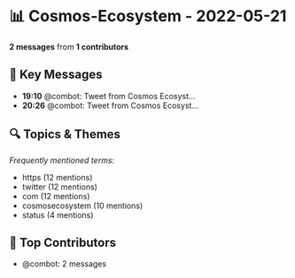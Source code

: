 # 📊 Cosmos-Ecosystem - 2022-05-21
**2 messages** from **1 contributors**

## 💬 Key Messages
- **19:10** @combot: [‌‌‌‌‎⁠](https://twitter.com/CosmosEcosystem/status/1528090849875312646)Tweet from Cosmos Ecosyst...
- **20:26** @combot: [‌‌‌‌‎⁠](https://twitter.com/CosmosEcosystem/status/1528110062543290368)Tweet from Cosmos Ecosyst...

## 🔍 Topics & Themes
*Frequently mentioned terms:*
- https (12 mentions)
- twitter (12 mentions)
- com (12 mentions)
- cosmosecosystem (10 mentions)
- status (4 mentions)

## 👥 Top Contributors
- @combot: 2 messages